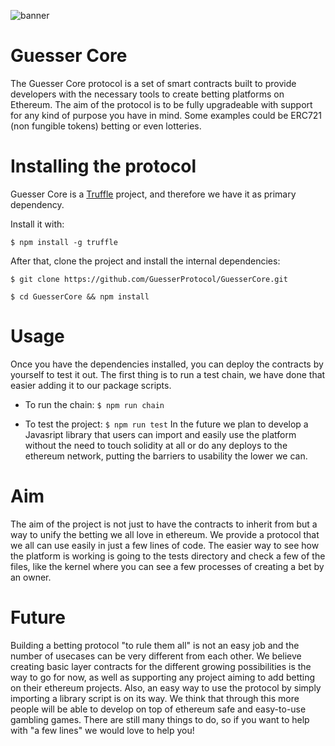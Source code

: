 ![banner](https://raw.githubusercontent.com/Guesser/GuesserCore/master/guesser_core_github.png)


# Guesser Core 

The Guesser Core protocol is a set of smart contracts built to provide developers with the necessary tools to create betting platforms on Ethereum. The aim of the protocol is to be fully upgradeable with support for any kind of purpose you have in mind. Some examples could be ERC721 (non fungible tokens) betting or even lotteries.

# Installing the protocol

Guesser Core is a [Truffle](https://truffleframework.com/) project, and therefore we have it as primary dependency.

Install it with: 

`
$ npm install -g truffle
`

After that, clone the project and install the internal dependencies:

`
$ git clone https://github.com/GuesserProtocol/GuesserCore.git
`

`
$ cd GuesserCore && npm install
`

# Usage
Once you have the dependencies installed, you can deploy the contracts by yourself to test it out.
The first thing is to run a test chain, we have done that easier adding it to our package scripts.
- To run the chain:
`
$ npm run chain
`

- To test the project:
`
$ npm run test
`
In the future we plan to develop a Javasript library that users can import and easily use the platform without the need to touch solidity at all or do any deploys to the ethereum network, putting the barriers to usability the lower we can.

# Aim
The aim of the project is not just to have the contracts to inherit from but a way to unify the betting we all love in ethereum. We provide a protocol that we all can use easily in just a few lines of code.
The easier way to see how the platform is working is going to the tests directory and check a few of the files, like the kernel where you can see a few processes of creating a bet by an owner.

# Future
Building a betting protocol "to rule them all" is not an easy job and the number of usecases can be very different from each other. We believe creating basic layer contracts for the different growing possibilities is the way to go for now, as well as supporting any project aiming to add betting on their ethereum projects.
Also, an easy way to use the protocol by simply importing a library script is on its way. We think that through this more people will be able to develop on top of ethereum safe and easy-to-use gambling games.
There are still many things to do, so if you want to help with "a few lines" we would love to help you!
